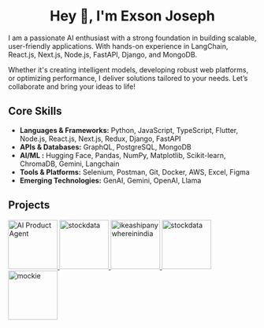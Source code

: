<h1 align="center">Hey 👋, I'm Exson Joseph</h1>

I am a passionate AI enthusiast with a strong foundation in building scalable, user-friendly applications. With hands-on experience in LangChain, React.js, Next.js, Node.js, FastAPI, Django, and MongoDB.

Whether it's creating intelligent models, developing robust web platforms, or optimizing performance, I deliver solutions tailored to your needs. Let’s collaborate and bring your ideas to life!

## Core Skills

- **Languages & Frameworks:** Python, JavaScript, TypeScript, Flutter, Node.js, React.js, Next.js, Redux, Django, FastAPI
- **APIs & Databases:** GraphQL, PostgreSQL, MongoDB
- **AI/ML :** Hugging Face, Pandas, NumPy, Matplotlib, Scikit-learn, ChromaDB, Gemini, Langchain
- **Tools & Platforms:** Selenium, Postman, Git, Docker, AWS, Excel, Figma
- **Emerging Technologies:** GenAI, Gemini, OpenAI, Llama

## Projects

<a target="blank" href="https://ai-chat-frontend-gilt.vercel.app/" >
  <img   alt="AI Product Agent" height="100px" width="100px" src="https://ai-chat-frontend-gilt.vercel.app/favicon.ico" />
</a>
<a target="blank" href="https://ythough.codebit.in/" >
  <img   alt="stockdata" height="100px" width="100px" src="https://ythough.codebit.in/favicon.ico" />
</a>
<a target="blank" href="https://ikeashipanywhere-a324.vercel.app/" >
  <img   alt="ikeashipanywhereinindia" height="100px" width="100px" src="https://ikeashipanywhere-a324.vercel.app/logo.svg" />
</a>
<a target="blank" href="https://stock-data-alpha.vercel.app/" >
  <img   alt="stockdata" height="100px" width="100px" src="https://stock-data-alpha.vercel.app/logo.svg" />
</a>
<a target="blank" href="https://mockie.vercel.app/" >
  <img   alt="mockie" height="100px" width="100px" src="https://mockie.vercel.app/logo.png" />
</a>
